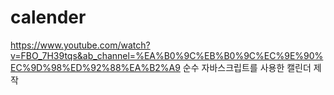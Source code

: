 # calender

https://www.youtube.com/watch?v=FBO_7H39tqs&ab_channel=%EA%B0%9C%EB%B0%9C%EC%9E%90%EC%9D%98%ED%92%88%EA%B2%A9
 순수 자바스크립트를 사용한 캘린더 제작
